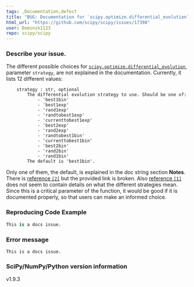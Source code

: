 ```yaml
---
tags: ,Documentation,defect
title: "BUG: Documentation for `scipy.optimize.differential_evolution` is incomplete, reference link is broken"
html_url: "https://github.com/scipy/scipy/issues/17398"
user: Dominik1123
repo: scipy/scipy
---
```


### Describe your issue.

The different possible choices for [`scipy.optimize.differential_evolution`](https://docs.scipy.org/doc/scipy/reference/generated/scipy.optimize.differential_evolution.html), parameter `strategy`, are not explained in the documentation. Currently, it lists 12 different values:

```
    strategy : str, optional
        The differential evolution strategy to use. Should be one of:
            - 'best1bin'
            - 'best1exp'
            - 'rand1exp'
            - 'randtobest1exp'
            - 'currenttobest1exp'
            - 'best2exp'
            - 'rand2exp'
            - 'randtobest1bin'
            - 'currenttobest1bin'
            - 'best2bin'
            - 'rand2bin'
            - 'rand1bin'
        The default is 'best1bin'.
```

Only one of them, the default, is explained in the doc string section **Notes**. There is [reference `[2]`](https://docs.scipy.org/doc/scipy/reference/generated/scipy.optimize.differential_evolution.html#r108fc14fa019-2) but the provided link is broken. Also [reference `[1]`](https://docs.scipy.org/doc/scipy/reference/generated/scipy.optimize.differential_evolution.html#r108fc14fa019-1) does not seem to contain details on what the different strategies mean.
Since this is a critical parameter of the function, it would be good if it is documented properly, so that users can make an informed choice.

### Reproducing Code Example

```python
This is a docs issue.
```


### Error message

```shell
This is a docs issue.
```


### SciPy/NumPy/Python version information

v1.9.3